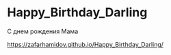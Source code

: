 # Happy_Birthday_Darling
С днем рождения Мама


https://zafarhamidov.github.io/Happy_Birthday_Darling/
